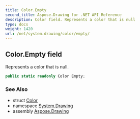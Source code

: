 ```yaml
---
title: Color.Empty
second_title: Aspose.Drawing for .NET API Reference
description: Color field. Represents a color that is null
type: docs
weight: 1420
url: /net/system.drawing/color/empty/
---
```

## Color.Empty field

Represents a color that is null.

```csharp
public static readonly Color Empty;
```

### See Also

* struct [Color](../)
* namespace [System.Drawing](../../color/)
* assembly [Aspose.Drawing](../../../)



